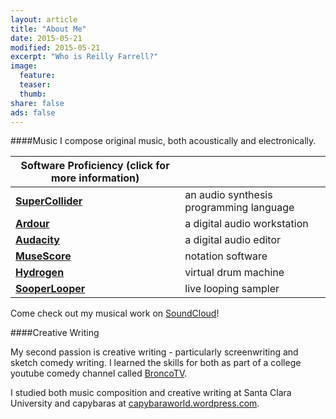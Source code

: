 ```yaml
---
layout: article
title: "About Me"
date: 2015-05-21
modified: 2015-05-21
excerpt: "Who is Reilly Farrell?"
image:
  feature: 
  teaser: 
  thumb:
share: false
ads: false
---
```


####Music
I compose original music, both acoustically and electronically.  

| Software Proficiency (click for more information)   |                                         |
|-----------------------------------------------------|-----------------------------------------|
| [**SuperCollider**](http://supercollider.github.io) | an audio synthesis programming language |
| [**Ardour**](http://ardour.org)                     | a digital audio workstation             |
| [**Audacity**](http://web.audacityteam.org/about/)  | a digital audio editor                  |
| [**MuseScore**](https://musescore.org)              | notation software                       |
| [**Hydrogen**](http://www.hydrogen-music.org/hcms/) | virtual drum machine                    |
| [**SooperLooper**](http://essej.net/sooperlooper/)  | live looping sampler                    |

Come check out my musical work on [SoundCloud](https://soundcloud.com/capybarrage-reilly)!


####Creative Writing

My second passion is creative writing - particularly screenwriting and sketch comedy writing.  I learned the skills for both as part of a college youtube comedy channel called [BroncoTV](https://www.youtube.com/user/broncotv/featured).

I studied both music composition and creative writing at Santa Clara University and capybaras at [capybaraworld.wordpress.com](https://capybaraworld.wordpress.com/about/).  
